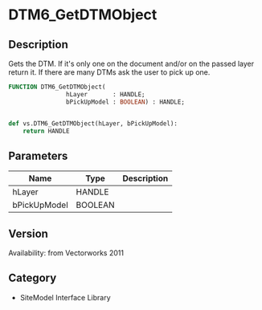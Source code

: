 # DTM6_GetDTMObject

## Description
Gets the DTM. If it's only one on the document and/or on the passed layer return it. If there are many DTMs ask the user to pick up one.

```pascal
FUNCTION DTM6_GetDTMObject(
				hLayer       : HANDLE;
				bPickUpModel : BOOLEAN) : HANDLE;
```

```python

def vs.DTM6_GetDTMObject(hLayer, bPickUpModel):
    return HANDLE
```

## Parameters
|Name|Type|Description|
|---|---|---|
|hLayer|HANDLE||
|bPickUpModel|BOOLEAN||

## Version
Availability: from Vectorworks 2011
## Category
* SiteModel Interface Library

